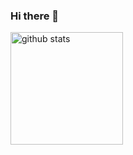 ### Hi there 👋

<p align="left"> 
  <img alt="github stats" height="180px" src="https://github-readme-stats.vercel.app/api/top-langs/?username=kira-0521&layout=compact&hide=html&langs_count=8&theme=vue-dark" />
</div>
</p>
